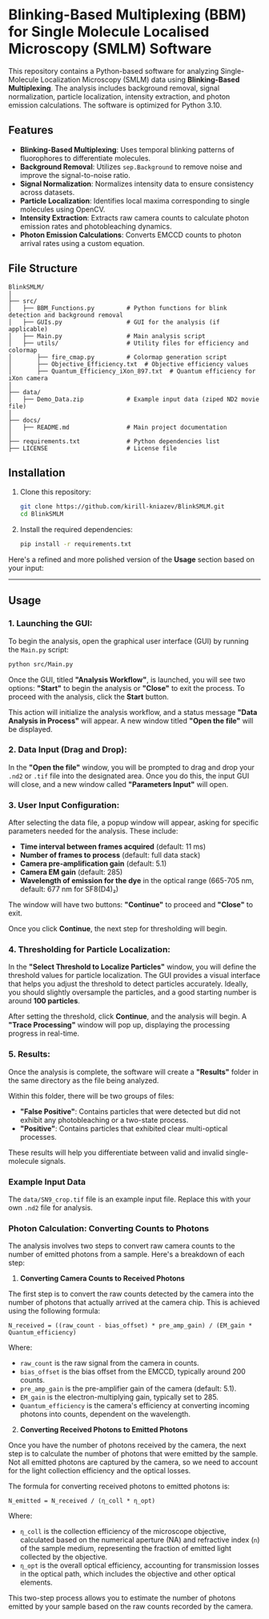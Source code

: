 # Blinking-Based Multiplexing (BBM) for Single Molecule Localised Microscopy (SMLM) Software

This repository contains a Python-based software for analyzing Single-Molecule Localization Microscopy (SMLM) data using **Blinking-Based Multiplexing**. The analysis includes background removal, signal normalization, particle localization, intensity extraction, and photon emission calculations. The software is optimized for Python 3.10.

## Features
- **Blinking-Based Multiplexing**: Uses temporal blinking patterns of fluorophores to differentiate molecules.
- **Background Removal**: Utilizes `sep.Background` to remove noise and improve the signal-to-noise ratio.
- **Signal Normalization**: Normalizes intensity data to ensure consistency across datasets.
- **Particle Localization**: Identifies local maxima corresponding to single molecules using OpenCV.
- **Intensity Extraction**: Extracts raw camera counts to calculate photon emission rates and photobleaching dynamics.
- **Photon Emission Calculations**: Converts EMCCD counts to photon arrival rates using a custom equation.

## File Structure

```
BlinkSMLM/
│
├── src/                         
│   ├── BBM_Functions.py         # Python functions for blink detection and background removal
│   ├── GUIs.py                  # GUI for the analysis (if applicable)
│   ├── Main.py                  # Main analysis script
│   ├── utils/                   # Utility files for efficiency and colormap
│       ├── fire_cmap.py         # Colormap generation script
│       ├── Objective_Efficiency.txt  # Objective efficiency values
│       ├── Quantum_Efficiency_iXon_897.txt  # Quantum efficiency for iXon camera
│
├── data/                        
│   ├── Demo_Data.zip            # Example input data (ziped ND2 movie file)
│
├── docs/                        
│   ├── README.md                # Main project documentation
│
├── requirements.txt             # Python dependencies list
├── LICENSE                      # License file
```

## Installation

1. Clone this repository:
   ```bash
   git clone https://github.com/kirill-kniazev/BlinkSMLM.git
   cd BlinkSMLM
   ```

2. Install the required dependencies:
   ```bash
   pip install -r requirements.txt
   ```
Here's a refined and more polished version of the **Usage** section based on your input:

---

## Usage

### 1. **Launching the GUI**:
To begin the analysis, open the graphical user interface (GUI) by running the `Main.py` script:

```bash
python src/Main.py
```

Once the GUI, titled **"Analysis Workflow"**, is launched, you will see two options: **"Start"** to begin the analysis or **"Close"** to exit the process. To proceed with the analysis, click the **Start** button.

This action will initialize the analysis workflow, and a status message **"Data Analysis in Process"** will appear. A new window titled **"Open the file"** will be displayed.

### 2. **Data Input (Drag and Drop)**:
In the **"Open the file"** window, you will be prompted to drag and drop your `.nd2` or `.tif` file into the designated area. Once you do this, the input GUI will close, and a new window called **"Parameters Input"** will open.

### 3. **User Input Configuration**:
After selecting the data file, a popup window will appear, asking for specific parameters needed for the analysis. These include:

- **Time interval between frames acquired** (default: 11 ms)
- **Number of frames to process** (default: full data stack)
- **Camera pre-amplification gain** (default: 5.1)
- **Camera EM gain** (default: 285)
- **Wavelength of emission for the dye** in the optical range (665-705 nm, default: 677 nm for SF8(D4)₂)

The window will have two buttons: **"Continue"** to proceed and **"Close"** to exit.

Once you click **Continue**, the next step for thresholding will begin.

### 4. **Thresholding for Particle Localization**:
In the **"Select Threshold to Localize Particles"** window, you will define the threshold values for particle localization. The GUI provides a visual interface that helps you adjust the threshold to detect particles accurately. Ideally, you should slightly oversample the particles, and a good starting number is around **100 particles**.

After setting the threshold, click **Continue**, and the analysis will begin. A **"Trace Processing"** window will pop up, displaying the processing progress in real-time.

### 5. **Results**:
Once the analysis is complete, the software will create a **"Results"** folder in the same directory as the file being analyzed.

Within this folder, there will be two groups of files:
- **"False Positive"**: Contains particles that were detected but did not exhibit any photobleaching or a two-state process.
- **"Positive"**: Contains particles that exhibited clear multi-optical processes.

These results will help you differentiate between valid and invalid single-molecule signals.  

### Example Input Data

The `data/SN9_crop.tif` file is an example input file. Replace this with your own `.nd2` file for analysis.

### Photon Calculation: Converting Counts to Photons

The analysis involves two steps to convert raw camera counts to the number of emitted photons from a sample. Here's a breakdown of each step:

1. **Converting Camera Counts to Received Photons**

The first step is to convert the raw counts detected by the camera into the number of photons that actually arrived at the camera chip. This is achieved using the following formula:

```
N_received = ((raw_count - bias_offset) * pre_amp_gain) / (EM_gain * Quantum_efficiency)
```

Where:
- `raw_count` is the raw signal from the camera in counts.
- `bias_offset` is the bias offset from the EMCCD, typically around 200 counts.
- `pre_amp_gain` is the pre-amplifier gain of the camera (default: 5.1).
- `EM_gain` is the electron-multiplying gain, typically set to 285.
- `Quantum_efficiency` is the camera's efficiency at converting incoming photons into counts, dependent on the wavelength.

2. **Converting Received Photons to Emitted Photons**

Once you have the number of photons received by the camera, the next step is to calculate the number of photons that were emitted by the sample. Not all emitted photons are captured by the camera, so we need to account for the light collection efficiency and the optical losses.

The formula for converting received photons to emitted photons is:

```
N_emitted = N_received / (η_coll * η_opt)
```

Where:
- `η_coll` is the collection efficiency of the microscope objective, calculated based on the numerical aperture (NA) and refractive index (`n`) of the sample medium, representing the fraction of emitted light collected by the objective.
- `η_opt` is the overall optical efficiency, accounting for transmission losses in the optical path, which includes the objective and other optical elements.

This two-step process allows you to estimate the number of photons emitted by your sample based on the raw counts recorded by the camera.
